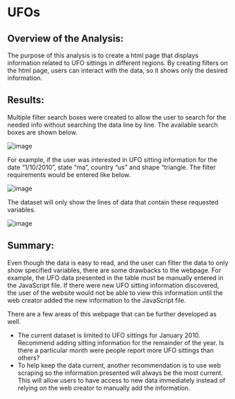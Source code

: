 # UFOs

## Overview of the Analysis:

The purpose of this analysis is to create a html page that displays information related to UFO sittings in different regions. By creating filters on the html page, users can interact with the data, so it shows only the desired information.

## Results:

Multiple filter search boxes were created to allow the user to search for the needed info without searching the data line by line. The available search boxes are shown below.

![image](https://user-images.githubusercontent.com/26393180/159060952-47c35fe4-85b5-43de-a036-669eb27af00b.png)

For example, if the user was interested in UFO sitting information for the date “1/10/2010”, state “ma”, country “us” and shape “triangle. The filter requirements would be entered like below.

![image](https://user-images.githubusercontent.com/26393180/159061458-c56b1b38-7729-4cbf-8b64-4a96c0c628cd.png)

The dataset will only show the lines of data that contain these requested variables.

![image](https://user-images.githubusercontent.com/26393180/159061495-ef28ad12-896b-4103-9894-416388d9eab3.png)


## Summary:

Even though the data is easy to read, and the user can filter the data to only show specified variables, there are some drawbacks to the webpage. For example, the UFO data presented in the table must be manually entered in the JavaScript file. If there were new UFO sitting information discovered, the user of the website would not be able to view this information until the web creator added the new information to the JavaScript file. 

There are a few areas of this webpage that can be further developed as well.
* The current dataset is limited to UFO sittings for January 2010. Recommend adding sitting information for the remainder of the year. Is there a particular month were people report more UFO sittings than others?
* To help keep the data current, another recommendation is to use web scraping so the information presented will always be the most current. This will allow users to have access to new data immediately instead of relying on the web creator to manually add the information.
